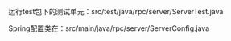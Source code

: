 运行test包下的测试单元：src/test/java/rpc/server/ServerTest.java

Spring配置类在：src/main/java/rpc/server/ServerConfig.java